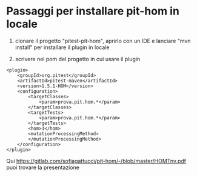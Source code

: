 # Passaggi per installare pit-hom in locale
1. clonare il progetto "pitest-pit-hom", aprirlo con un IDE e lanciare "mvn install" per installare il plugin in locale

2. scrivere nel pom del progetto in cui usare il plugin 

```
<plugin>
    <groupId>org.pitest</groupId>
    <artifactId>pitest-maven</artifactId>
    <version>1.5.1-HOM</version>
    <configuration>
        <targetClasses>
            <param>prova.pit.hom.*</param>
        </targetClasses>
        <targetTests>
            <param>prova.pit.hom.*</param>
        </targetTests>
        <hom>3</hom>
        <mutationProcessingMethod>
        </mutationProcessingMethod>
    </configuration>
</plugin>
```


Qui https://gitlab.com/sofiagattucci/pit-hom/-/blob/master/HOMTnv.pdf puoi trovare la presentazione 
